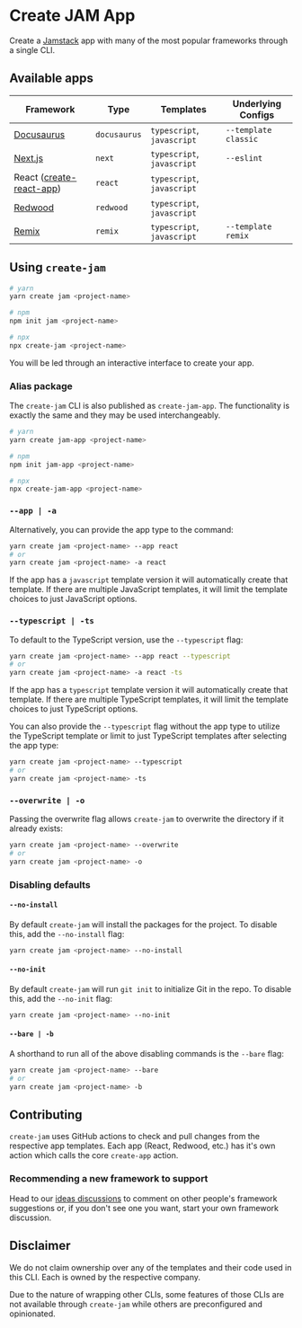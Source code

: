 # Create JAM App

Create a [Jamstack](https://jamstack.org) app with many of the most popular frameworks through a single CLI.

## Available apps

| Framework                                                | Type         | Templates                  | Underlying Configs   |
| -------------------------------------------------------- | ------------ | -------------------------- | -------------------- |
| [Docusaurus](https://docusaurus.io/)                     | `docusaurus` | `typescript`, `javascript` | `--template classic` |
| [Next.js](https://nextjs.org)                            | `next`       | `typescript`, `javascript` | `--eslint`           |
| React ([create-react-app](https://create-react-app.dev)) | `react`      | `typescript`, `javascript` |                      |
| [Redwood](https://redwoodjs.com)                         | `redwood`    | `typescript`, `javascript` |                      |
| [Remix](https://remix.run/)                              | `remix`      | `typescript`, `javascript` | `--template remix`   |

## Using `create-jam`

```bash
# yarn
yarn create jam <project-name>

# npm
npm init jam <project-name>

# npx
npx create-jam <project-name>
```

You will be led through an interactive interface to create your app.

### Alias package

The `create-jam` CLI is also published as `create-jam-app`. The functionality is exactly the same and they may be used interchangeably.

```bash
# yarn
yarn create jam-app <project-name>

# npm
npm init jam-app <project-name>

# npx
npx create-jam-app <project-name>
```

### `--app | -a`

Alternatively, you can provide the app type to the command:

```bash
yarn create jam <project-name> --app react
# or
yarn create jam <project-name> -a react
```

If the app has a `javascript` template version it will automatically create that template.
If there are multiple JavaScript templates, it will limit the template choices to just JavaScript options.

### `--typescript | -ts`

To default to the TypeScript version, use the `--typescript` flag:

```bash
yarn create jam <project-name> --app react --typescript
# or
yarn create jam <project-name> -a react -ts
```

If the app has a `typescript` template version it will automatically create that template.
If there are multiple TypeScript templates, it will limit the template choices to just TypeScript options.

You can also provide the `--typescript` flag without the app type to utilize the TypeScript template or limit to just TypeScript templates after selecting the app type:

```bash
yarn create jam <project-name> --typescript
# or
yarn create jam <project-name> -ts
```

### `--overwrite | -o`

Passing the overwrite flag allows `create-jam` to overwrite the directory if it already exists:

```bash
yarn create jam <project-name> --overwrite
# or
yarn create jam <project-name> -o
```

### Disabling defaults

#### `--no-install`

By default `create-jam` will install the packages for the project. To disable this, add the `--no-install` flag:

```bash
yarn create jam <project-name> --no-install
```

#### `--no-init`

By default `create-jam` will run `git init` to initialize Git in the repo. To disable this, add the `--no-init` flag:

```bash
yarn create jam <project-name> --no-init
```

#### `--bare | -b`

A shorthand to run all of the above disabling commands is the `--bare` flag:

```bash
yarn create jam <project-name> --bare
# or
yarn create jam <project-name> -b
```

## Contributing

`create-jam` uses GitHub actions to check and pull changes from the respective app templates. Each app (React, Redwood, etc.) has it's own action which calls the core `create-app` action.

### Recommending a new framework to support

Head to our [ideas discussions](https://github.com/spencerlabs/create-jam/discussions/categories/ideas) to comment on other people's framework suggestions or, if you don't see one you want, start your own framework discussion.

## Disclaimer

We do not claim ownership over any of the templates and their code used in this CLI.
Each is owned by the respective company.

Due to the nature of wrapping other CLIs, some features of those CLIs are not available through `create-jam` while others are preconfigured and opinionated.

